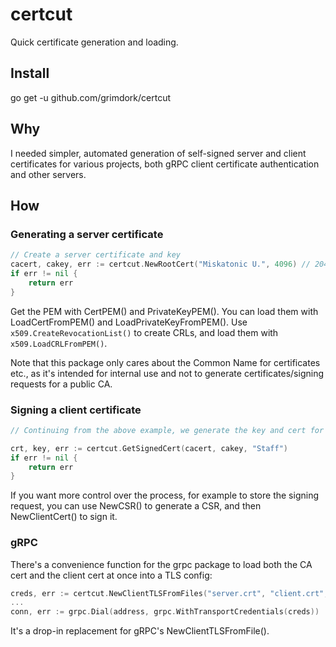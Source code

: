 # certcut

Quick certificate generation and loading.

## Install

go get -u github.com/grimdork/certcut

## Why

I needed simpler, automated generation of self-signed server and client certificates for various projects, both gRPC client certificate authentication and other servers.

## How

### Generating a server certificate

```go
// Create a server certificate and key
cacert, cakey, err := certcut.NewRootCert("Miskatonic U.", 4096) // 2048 is the default if you supply anything less
if err != nil {
	return err
}
```

Get the PEM with CertPEM() and PrivateKeyPEM(). You can load them with LoadCertFromPEM() and LoadPrivateKeyFromPEM(). Use `x509.CreateRevocationList()` to create CRLs, and load them with `x509.LoadCRLFromPEM()`.


Note that this package only cares about the Common Name for certificates etc., as it's intended for internal use and not to generate certificates/signing requests for a public CA.

### Signing a client certificate

```go
// Continuing from the above example, we generate the key and cert for a client.

crt, key, err := certcut.GetSignedCert(cacert, cakey, "Staff")
if err != nil {
	return err
}
```

If you want more control over the process, for example to store the signing request, you can use NewCSR() to generate a CSR, and then NewClientCert() to sign it.

### gRPC

There's a convenience function for the grpc package to load both the CA cert and the client cert at once into a TLS config:

```go
creds, err := certcut.NewClientTLSFromFiles("server.crt", "client.crt", "client.key")
...
conn, err := grpc.Dial(address, grpc.WithTransportCredentials(creds))
```

It's a drop-in replacement for gRPC's NewClientTLSFromFile().
